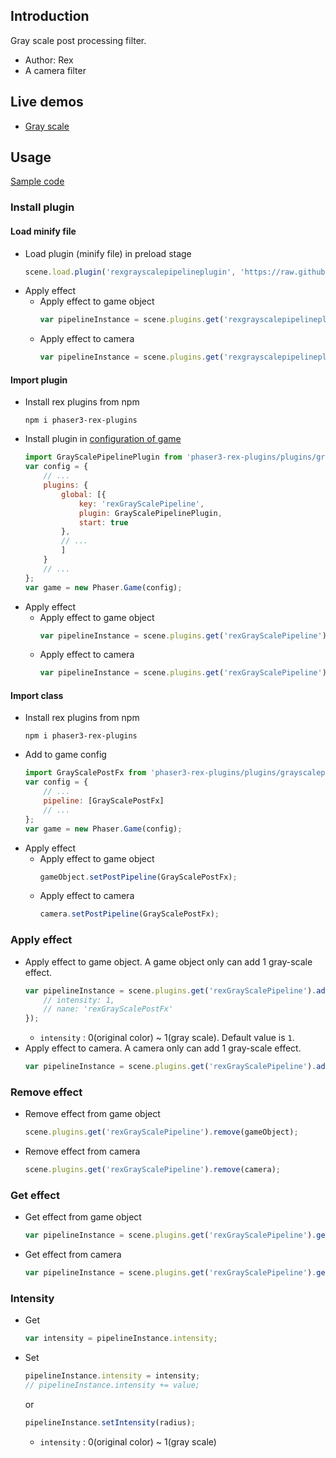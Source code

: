## Introduction

Gray scale post processing filter.

- Author: Rex
- A camera filter

## Live demos

- [Gray scale](https://codepen.io/rexrainbow/pen/MZNaNP)

## Usage

[Sample code](https://github.com/rexrainbow/phaser3-rex-notes/tree/master/examples/shader-grayscale)

### Install plugin

#### Load minify file

- Load plugin (minify file) in preload stage
    ```javascript
    scene.load.plugin('rexgrayscalepipelineplugin', 'https://raw.githubusercontent.com/rexrainbow/phaser3-rex-notes/master/dist/rexgrayscalepipelineplugin.min.js', true);
    ```
- Apply effect
    - Apply effect to game object
        ```javascript
        var pipelineInstance = scene.plugins.get('rexgrayscalepipelineplugin').add(gameObject, config);
        ```
    - Apply effect to camera
        ```javascript
        var pipelineInstance = scene.plugins.get('rexgrayscalepipelineplugin').add(camera, config);
        ```

#### Import plugin

- Install rex plugins from npm
    ```
    npm i phaser3-rex-plugins
    ```
- Install plugin in [configuration of game](game.md#configuration)
    ```javascript
    import GrayScalePipelinePlugin from 'phaser3-rex-plugins/plugins/grayscalepipeline-plugin.js';
    var config = {
        // ...
        plugins: {
            global: [{
                key: 'rexGrayScalePipeline',
                plugin: GrayScalePipelinePlugin,
                start: true
            },
            // ...
            ]
        }
        // ...
    };
    var game = new Phaser.Game(config);
    ```
- Apply effect
    - Apply effect to game object
        ```javascript
        var pipelineInstance = scene.plugins.get('rexGrayScalePipeline').add(gameObject, config);
        ```
    - Apply effect to camera
        ```javascript
        var pipelineInstance = scene.plugins.get('rexGrayScalePipeline').add(camera, config);
        ```

#### Import class

- Install rex plugins from npm
    ```
    npm i phaser3-rex-plugins
    ```
- Add to game config
    ```javascript
    import GrayScalePostFx from 'phaser3-rex-plugins/plugins/grayscalepipeline.js';
    var config = {
        // ...
        pipeline: [GrayScalePostFx]
        // ...
    };
    var game = new Phaser.Game(config);
    ```
- Apply effect
    - Apply effect to game object
        ```javascript
        gameObject.setPostPipeline(GrayScalePostFx);
        ```
    - Apply effect to camera
        ```javascript
        camera.setPostPipeline(GrayScalePostFx);
        ```

### Apply effect

- Apply effect to game object. A game object only can add 1 gray-scale effect.
    ```javascript
    var pipelineInstance = scene.plugins.get('rexGrayScalePipeline').add(gameObject, {
        // intensity: 1,
        // nane: 'rexGrayScalePostFx'
    });
    ```
    - `intensity` : 0(original color) ~ 1(gray scale). Default value is `1`.
- Apply effect to camera. A camera only can add 1 gray-scale effect.
    ```javascript
    var pipelineInstance = scene.plugins.get('rexGrayScalePipeline').add(camera, config);
    ```

### Remove effect

- Remove effect from game object
    ```javascript
    scene.plugins.get('rexGrayScalePipeline').remove(gameObject);
    ```
- Remove effect from camera
    ```javascript
    scene.plugins.get('rexGrayScalePipeline').remove(camera);
    ```

### Get effect

- Get effect from game object
    ```javascript
    var pipelineInstance = scene.plugins.get('rexGrayScalePipeline').get(gameObject);
    ```
- Get effect from camera
    ```javascript
    var pipelineInstance = scene.plugins.get('rexGrayScalePipeline').get(camera);
    ```

### Intensity

- Get
    ```javascript
    var intensity = pipelineInstance.intensity;
    ```
- Set
    ```javascript
    pipelineInstance.intensity = intensity;
    // pipelineInstance.intensity += value;
    ```
    or
    ```javascript
    pipelineInstance.setIntensity(radius);
    ```
    - `intensity` : 0(original color) ~ 1(gray scale)
